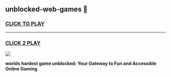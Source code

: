 
## unblocked-web-games 👋
<h3>
<a href="https://premium.freeplayer.one?title=unblocked-web-games&ref=14F">CLICK TO PLAY</a></h3>
<hr>

<h3>
<a href="https://premium.freeplayer.one?title=unblocked-web-games&ref=14F">CLICK 2 PLAY</a>
  
</h3>

<a href="https://premium.freeplayer.one?title=unblocked-web-games&ref=12F/"><img src="https://clearcache.store/games.png"></a>


**worlds hardest game unblocked: Your Gateway to Fun and Accessible Online Gaming**
